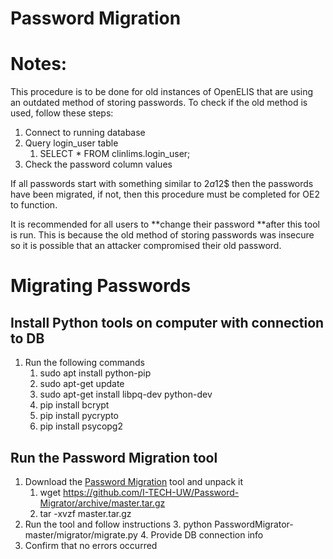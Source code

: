 # Password Migration


# Notes:

This procedure is to be done for old instances of OpenELIS that are using an outdated method of storing passwords. To check if the old method is used, follow these steps:



1. Connect to running database
2. Query login_user table
    1. SELECT * FROM clinlims.login_user;
3. Check the password column values

If all passwords start with something similar to $2a$12$ then the passwords have been migrated, if not, then this procedure must be completed for OE2 to function.

It is recommended for all users to **change their password **after this tool is run. This is because the old method of storing passwords was insecure so it is possible that an attacker compromised their old password.


# Migrating Passwords


## Install Python tools on computer with connection to DB



1. Run the following commands
    1. sudo apt install python-pip
    2. sudo apt-get update
    3. sudo apt-get install libpq-dev python-dev
    4. pip install bcrypt
    5. pip install pycrypto
    6. pip install psycopg2


## Run the Password Migration tool



1. Download the [Password Migration](https://github.com/I-TECH-UW/Password-Migrator) tool and unpack it 
    1. wget https://github.com/I-TECH-UW/Password-Migrator/archive/master.tar.gz
    2. tar -xvzf master.tar.gz
2. Run the tool and follow instructions
    3. python PasswordMigrator-master/migrator/migrate.py
    4. Provide DB connection info
3. Confirm that no errors occurred